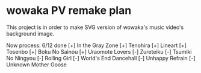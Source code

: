 # wowaka PV remake plan
This project is in order to make SVG version of wowaka's music video's background image.

Now process: 6/12 done
[+] In the Gray Zone
[+] Tenohira
[+] Lineart
[+] Tosenbo
[+] Boku No Sainou
[+] Uraomote Lovers
[-] Zureteiku
[-] Tsumiki No Ningyou
[-] Rolling Girl
[-] World's End Dancehall
[-] Unhappy Refrain
[-] Unknown Mother Goose